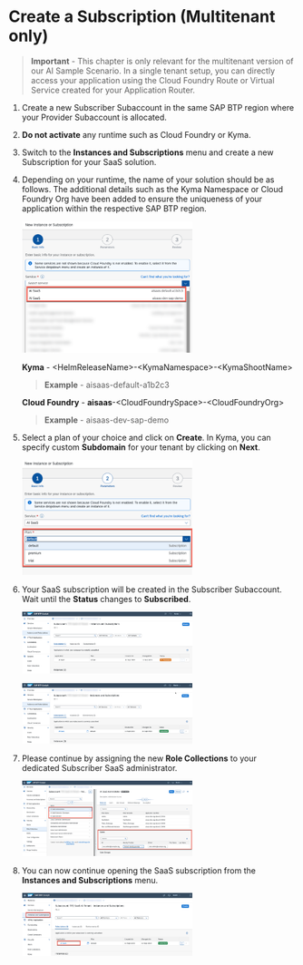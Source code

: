 # Create a Subscription (Multitenant only)

> **Important** - This chapter is only relevant for the multitenant version of our AI Sample Scenario. In a single tenant setup, you can directly access your application using the Cloud Foundry Route or Virtual Service created for your Application Router. 

1. Create a new Subscriber Subaccount in the same SAP BTP region where your Provider Subaccount is allocated. 

2. **Do not activate** any runtime such as Cloud Foundry or Kyma. 

3. Switch to the **Instances and Subscriptions** menu and create a new Subscription for your SaaS solution.

4. Depending on your runtime, the name of your solution should be as follows. The additional details such as the Kyma Namespace or Cloud Foundry Org have been added to ensure the uniqueness of your application within the respective SAP BTP region. 

    [<img src="./images/PGExt_CreateSubs.png" width="300"/>](./images/PGExt_CreateSubs.png?raw=true)

    **Kyma** - \<HelmReleaseName>-\<KymaNamespace>-\<KymaShootName>

    > **Example** - aisaas-default-a1b2c3

    **Cloud Foundry** - **aisaas**-\<CloudFoundrySpace>-\<CloudFoundryOrg>

    > **Example** - aisaas-dev-sap-demo

5. Select a plan of your choice and click on **Create**. In Kyma, you can specify custom **Subdomain** for your tenant by clicking on **Next**.

    [<img src="./images/PGExt_SelectPlan.png" width="300"/>](./images/PGExt_SelectPlan.png?raw=true)

6. Your SaaS subscription will be created in the Subscriber Subaccount. Wait until the **Status** changes to **Subscribed**. 

    [<img src="./images/PGExt_SubsProcessing.png" width="300"/>](./images/PGExt_SubsProcessing.png?raw=true)

    [<img src="./images/PGExt_SubsSubscribed.png" width="300"/>](./images/PGExt_SubsSubscribed.png?raw=true)

7. Please continue by assigning the new **Role Collections** to your dedicated Subscriber SaaS administrator.

    [<img src="./images/PGExt_AssignRC.png" width="300"/>](./images/PGExt_AssignRC.png?raw=true)

8. You can now continue opening the SaaS subscription from the **Instances and Subscriptions** menu. 

    [<img src="./images/PGExt_OpenSubs.png" width="300"/>](./images/PGExt_OpenSubs.png?raw=true)

    